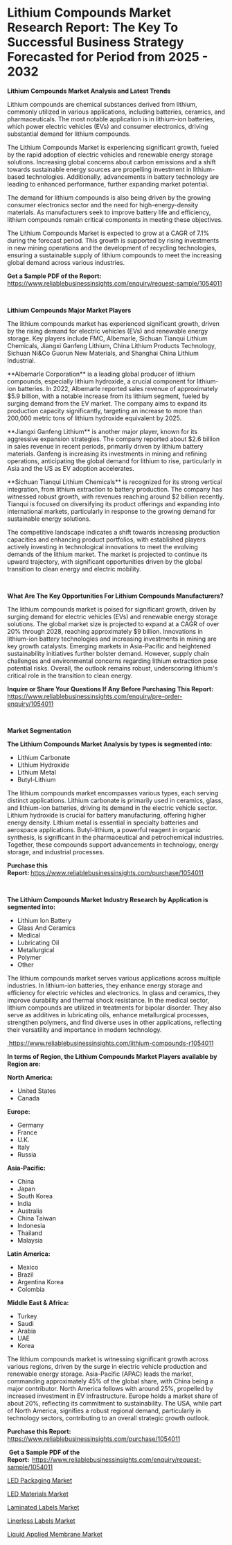 <p><h1>Lithium Compounds Market Research Report: The Key To Successful Business Strategy Forecasted for Period from 2025 - 2032</h1></p><p><strong>Lithium Compounds Market Analysis and Latest Trends</strong></p>
<p><p>Lithium compounds are chemical substances derived from lithium, commonly utilized in various applications, including batteries, ceramics, and pharmaceuticals. The most notable application is in lithium-ion batteries, which power electric vehicles (EVs) and consumer electronics, driving substantial demand for lithium compounds.</p><p>The Lithium Compounds Market is experiencing significant growth, fueled by the rapid adoption of electric vehicles and renewable energy storage solutions. Increasing global concerns about carbon emissions and a shift towards sustainable energy sources are propelling investment in lithium-based technologies. Additionally, advancements in battery technology are leading to enhanced performance, further expanding market potential.</p><p>The demand for lithium compounds is also being driven by the growing consumer electronics sector and the need for high-energy-density materials. As manufacturers seek to improve battery life and efficiency, lithium compounds remain critical components in meeting these objectives.</p><p>The Lithium Compounds Market is expected to grow at a CAGR of 7.1% during the forecast period. This growth is supported by rising investments in new mining operations and the development of recycling technologies, ensuring a sustainable supply of lithium compounds to meet the increasing global demand across various industries.</p></p>
<p><strong>Get a Sample PDF of the Report:&nbsp;</strong> <a href="https://www.reliablebusinessinsights.com/enquiry/request-sample/1054011?utm_campaign=84&utm_medium=2&utm_source=Github&utm_content=ia&utm_term=31012025&utm_id=lithium-compounds">https://www.reliablebusinessinsights.com/enquiry/request-sample/1054011</a></p>
<p>&nbsp;</p>
<p><strong>Lithium Compounds Major Market Players</strong></p>
<p><p>The lithium compounds market has experienced significant growth, driven by the rising demand for electric vehicles (EVs) and renewable energy storage. Key players include FMC, Albemarle, Sichuan Tianqui Lithium Chemicals, Jiangxi Ganfeng Lithium, China Lithium Products Technology, Sichuan Ni&Co Guorun New Materials, and Shanghai China Lithium Industrial.</p><p>**Albemarle Corporation** is a leading global producer of lithium compounds, especially lithium hydroxide, a crucial component for lithium-ion batteries. In 2022, Albemarle reported sales revenue of approximately $5.9 billion, with a notable increase from its lithium segment, fueled by surging demand from the EV market. The company aims to expand its production capacity significantly, targeting an increase to more than 200,000 metric tons of lithium hydroxide equivalent by 2025.</p><p>**Jiangxi Ganfeng Lithium** is another major player, known for its aggressive expansion strategies. The company reported about $2.6 billion in sales revenue in recent periods, primarily driven by lithium battery materials. Ganfeng is increasing its investments in mining and refining operations, anticipating the global demand for lithium to rise, particularly in Asia and the US as EV adoption accelerates.</p><p>**Sichuan Tianqui Lithium Chemicals** is recognized for its strong vertical integration, from lithium extraction to battery production. The company has witnessed robust growth, with revenues reaching around $2 billion recently. Tianqui is focused on diversifying its product offerings and expanding into international markets, particularly in response to the growing demand for sustainable energy solutions.</p><p>The competitive landscape indicates a shift towards increasing production capacities and enhancing product portfolios, with established players actively investing in technological innovations to meet the evolving demands of the lithium market. The market is projected to continue its upward trajectory, with significant opportunities driven by the global transition to clean energy and electric mobility.</p></p>
<p>&nbsp;</p>
<p><strong>What Are The Key Opportunities For Lithium Compounds Manufacturers?</strong></p>
<p><p>The lithium compounds market is poised for significant growth, driven by surging demand for electric vehicles (EVs) and renewable energy storage solutions. The global market size is projected to expand at a CAGR of over 20% through 2028, reaching approximately $9 billion. Innovations in lithium-ion battery technologies and increasing investments in mining are key growth catalysts. Emerging markets in Asia-Pacific and heightened sustainability initiatives further bolster demand. However, supply chain challenges and environmental concerns regarding lithium extraction pose potential risks. Overall, the outlook remains robust, underscoring lithium's critical role in the transition to clean energy.</p></p>
<p><strong>Inquire or Share Your Questions If Any Before Purchasing This Report:</strong> <a href="https://www.reliablebusinessinsights.com/enquiry/pre-order-enquiry/1054011?utm_campaign=84&utm_medium=2&utm_source=Github&utm_content=ia&utm_term=31012025&utm_id=lithium-compounds">https://www.reliablebusinessinsights.com/enquiry/pre-order-enquiry/1054011</a></p>
<p>&nbsp;</p>
<p><strong>Market Segmentation</strong></p>
<p><strong>The Lithium Compounds Market Analysis by types is segmented into:</strong></p>
<p><ul><li>Lithium Carbonate</li><li>Lithium Hydroxide</li><li>Lithium Metal</li><li>Butyl-Lithium</li></ul></p>
<p><p>The lithium compounds market encompasses various types, each serving distinct applications. Lithium carbonate is primarily used in ceramics, glass, and lithium-ion batteries, driving its demand in the electric vehicle sector. Lithium hydroxide is crucial for battery manufacturing, offering higher energy density. Lithium metal is essential in specialty batteries and aerospace applications. Butyl-lithium, a powerful reagent in organic synthesis, is significant in the pharmaceutical and petrochemical industries. Together, these compounds support advancements in technology, energy storage, and industrial processes.</p></p>
<p><strong>Purchase this Report:&nbsp;</strong><a href="https://www.reliablebusinessinsights.com/purchase/1054011?utm_campaign=84&utm_medium=2&utm_source=Github&utm_content=ia&utm_term=31012025&utm_id=lithium-compounds">https://www.reliablebusinessinsights.com/purchase/1054011</a></p>
<p>&nbsp;</p>
<p><strong>The Lithium Compounds Market Industry Research by Application is segmented into:</strong></p>
<p><ul><li>Lithium Ion Battery</li><li>Glass And Ceramics</li><li>Medical</li><li>Lubricating Oil</li><li>Metallurgical</li><li>Polymer</li><li>Other</li></ul></p>
<p><p>The lithium compounds market serves various applications across multiple industries. In lithium-ion batteries, they enhance energy storage and efficiency for electric vehicles and electronics. In glass and ceramics, they improve durability and thermal shock resistance. In the medical sector, lithium compounds are utilized in treatments for bipolar disorder. They also serve as additives in lubricating oils, enhance metallurgical processes, strengthen polymers, and find diverse uses in other applications, reflecting their versatility and importance in modern technology.</p></p>
<p><a href="https://www.reliablebusinessinsights.com/lithium-compounds-r1054011?utm_campaign=84&utm_medium=2&utm_source=Github&utm_content=ia&utm_term=31012025&utm_id=lithium-compounds">&nbsp;https://www.reliablebusinessinsights.com/lithium-compounds-r1054011</a></p>
<p><strong>In terms of Region, the Lithium Compounds Market Players available by Region are:</strong></p>
<p>
    <p> <strong> North America: </strong>
        <ul>
            <li>United States</li>
            <li>Canada</li>
        </ul>
        </p> 
    <p> <strong> Europe: </strong>
        <ul>
            <li>Germany</li>
            <li>France</li>
            <li>U.K.</li>
            <li>Italy</li>
            <li>Russia</li>
        </ul>
        </p> 
    <p> <strong> Asia-Pacific: </strong>
        <ul>
            <li>China</li>
            <li>Japan</li>
            <li>South Korea</li>
            <li>India</li>
            <li>Australia</li>
            <li>China Taiwan</li>
            <li>Indonesia</li>
            <li>Thailand</li>
            <li>Malaysia</li>
        </ul>
        </p> 
    <p> <strong> Latin America: </strong>
        <ul>
            <li>Mexico</li>
            <li>Brazil</li>
            <li>Argentina Korea</li>
            <li>Colombia</li>
        </ul>
        </p> 
    <p> <strong> Middle East & Africa: </strong>
        <ul>
            <li>Turkey</li>
            <li>Saudi</li>
            <li>Arabia</li>
            <li>UAE</li>
            <li>Korea</li>
        </ul>
    </p>
    </p>
<p><p>The lithium compounds market is witnessing significant growth across various regions, driven by the surge in electric vehicle production and renewable energy storage. Asia-Pacific (APAC) leads the market, commanding approximately 45% of the global share, with China being a major contributor. North America follows with around 25%, propelled by increased investment in EV infrastructure. Europe holds a market share of about 20%, reflecting its commitment to sustainability. The USA, while part of North America, signifies a robust regional demand, particularly in technology sectors, contributing to an overall strategic growth outlook.</p></p>
<p><strong>Purchase this Report: </strong><a href="https://www.reliablebusinessinsights.com/purchase/1054011?utm_campaign=84&utm_medium=2&utm_source=Github&utm_content=ia&utm_term=31012025&utm_id=lithium-compounds">https://www.reliablebusinessinsights.com/purchase/1054011</a></p>
<p>&nbsp;<strong>Get a Sample PDF of the Report:&nbsp;&nbsp;</strong><a href="https://www.reliablebusinessinsights.com/enquiry/request-sample/1054011?utm_campaign=84&utm_medium=2&utm_source=Github&utm_content=ia&utm_term=31012025&utm_id=lithium-compounds">https://www.reliablebusinessinsights.com/enquiry/request-sample/1054011</a></p>
<p><strong></strong></p>
<p><p><a href="https://github.com/meuskocov/Market-Research-Report-List-1/blob/main/led-packaging-market.md?utm_campaign=84&utm_medium=2&utm_source=Github&utm_content=ia&utm_term=31012025&utm_id=lithium-compounds">LED Packaging Market</a></p><p><a href="https://github.com/elitasvimal/Market-Research-Report-List-1/blob/main/led-materials-market.md?utm_campaign=84&utm_medium=2&utm_source=Github&utm_content=ia&utm_term=31012025&utm_id=lithium-compounds">LED Materials Market</a></p><p><a href="https://github.com/raeezkenedz/Market-Research-Report-List-1/blob/main/laminated-labels-market.md?utm_campaign=84&utm_medium=2&utm_source=Github&utm_content=ia&utm_term=31012025&utm_id=lithium-compounds">Laminated Labels Market</a></p><p><a href="https://github.com/binnazcassam/Market-Research-Report-List-1/blob/main/linerless-labels-market.md?utm_campaign=84&utm_medium=2&utm_source=Github&utm_content=ia&utm_term=31012025&utm_id=lithium-compounds">Linerless Labels Market</a></p><p><a href="https://github.com/genayziben/Market-Research-Report-List-1/blob/main/liquid-applied-membrane-market.md?utm_campaign=84&utm_medium=2&utm_source=Github&utm_content=ia&utm_term=31012025&utm_id=lithium-compounds">Liquid Applied Membrane Market</a></p></p>